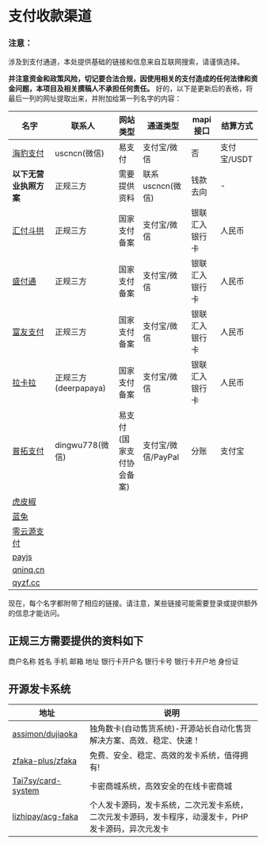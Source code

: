 # 支付收款渠道

### 注意： 

涉及到支付通道，本处提供基础的链接和信息来自互联网搜索，请谨慎选择。

**并注意资金和政策风险，切记要合法合规，因使用相关的支付造成的任何法律和资金问题，本项目及相关撰稿人不承担任何责任。**
好的，以下是更新后的表格，将最后一列的网址提取出来，并附加给第一列名字的内容：

| 名字                   | 联系人       | 网站类型     | 通道类型         | mapi接口       | 结算方式    |
| ---------------------- | ------------ | ------------ | ---------------- | -------------- | ----------- |
| [海豹支付](https://payseals.com/)               | uscncn(微信) | 易支付       | 支付宝/微信      | 否             | 支付宝/USDT |
| **以下无营业执照方案** | 正规三方     | 需要提供资料 | 联系uscncn(微信) | 钱款去向       | -           |
| [汇付斗拱](https://paas.huifu.com/)               | 正规三方     | 国家支付备案 | 支付宝/微信      | 银联汇入银行卡 | 人民币      |
| [盛付通](https://shengpay.com/)                 | 正规三方     | 国家支付备案 | 支付宝/微信      | 银联汇入银行卡 | 人民币      |
| [富友支付](https://www.fuioupay.com/)               | 正规三方     | 国家支付备案 | 支付宝/微信      | 银联汇入银行卡 | 人民币      |
| [拉卡拉](https://www.lakala.com/)               | 正规三方(deerpapaya)   | 国家支付备案 | 支付宝/微信      | 银联汇入银行卡 | 人民币      |
| [普拓支付](https://pay.bluetuo.com/)                   |dingwu778(微信)              |   易支付(国家支付协会备案)          |        支付宝/微信/PayPal          |        分账        |        支付宝     |
| [虎皮椒](https://www.xunhupay.com/)                 |              |              |                  |                |             |
| [蓝兔](https://www.ltzf.cn/demo) | | | | | |
| [零云源支付](https://pays.oocuo.com/)             |              |              |                  |                |             |
| [payjs](https://payjs.cn/) |              |              |                  |                |             |
| [qninq.cn](https://pay.qninq.cn) | | | | | |
| [qyzf.cc](http://pay.qyzf.cc) | | | | | |

现在，每个名字都附带了相应的链接。请注意，某些链接可能需要登录或提供额外的信息才能访问。
## 正规三方需要提供的资料如下

商户名称 姓名 手机 邮箱 地址 银行卡开户名 银行卡号 银行卡开户地 身份证

## 开源发卡系统

| 地址                                                      | 说明                                                         |
| --------------------------------------------------------- | ------------------------------------------------------------ |
| [assimon/dujiaoka](https://github.com/assimon/dujiaoka)   | 独角数卡(自动售货系统)-开源站长自动化售货解决方案、高效、稳定、快速！ |
| [zfaka-plus/zfaka](https://github.com/zfaka-plus/zfaka)   | 免费、安全、稳定、高效的发卡系统，值得拥有!                  |
| [Tai7sy/card-system](Tai7sy/card-system)                  | 卡密商城系统，高效安全的在线卡密商城                         |
| [lizhipay/acg-faka](https://github.com/lizhipay/acg-faka) | 个人发卡源码，发卡系统，二次元发卡系统，二次元发卡源码，发卡程序，动漫发卡，PHP发卡源码，异次元发卡 |

